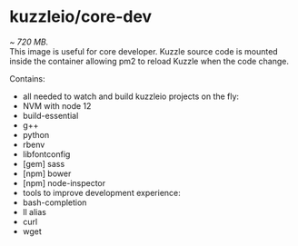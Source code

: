 # kuzzleio/core-dev

*~ 720 MB.*  
This image is useful for core developer. Kuzzle source code is mounted inside the container allowing pm2 to reload Kuzzle when the code change.

Contains:
 * all needed to watch and build kuzzleio projects on the fly:
 * NVM with node 12
  * build-essential
  * g++
  * python
  * rbenv
  * libfontconfig
  * [gem] sass
  * [npm] bower
  * [npm] node-inspector
 * tools to improve development experience:
  * bash-completion
  * ll alias
  * curl
  * wget
